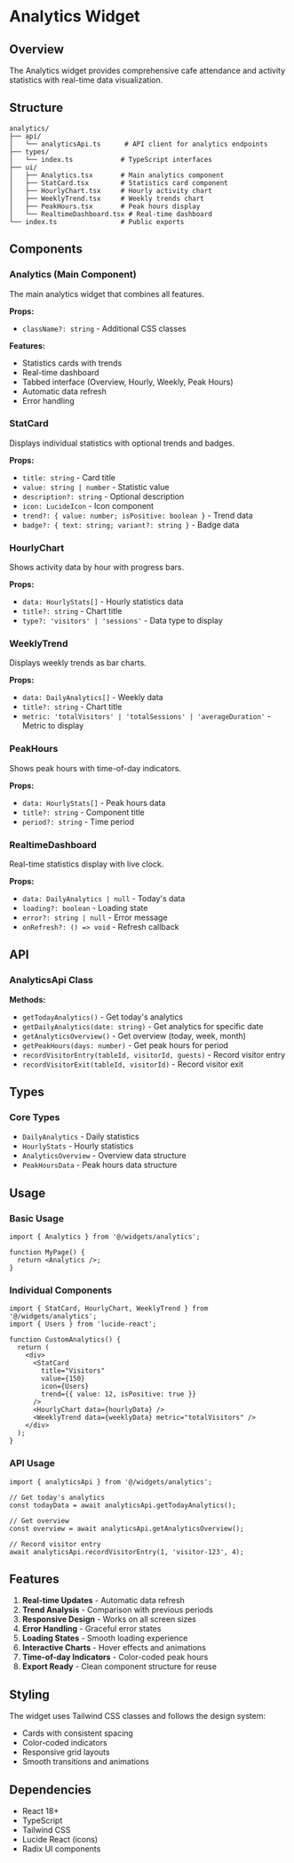 # Analytics Widget

## Overview

The Analytics widget provides comprehensive cafe attendance and activity statistics with real-time data visualization.

## Structure

```
analytics/
├── api/
│   └── analyticsApi.ts      # API client for analytics endpoints
├── types/
│   └── index.ts            # TypeScript interfaces
├── ui/
│   ├── Analytics.tsx       # Main analytics component
│   ├── StatCard.tsx        # Statistics card component
│   ├── HourlyChart.tsx     # Hourly activity chart
│   ├── WeeklyTrend.tsx     # Weekly trends chart
│   ├── PeakHours.tsx       # Peak hours display
│   └── RealtimeDashboard.tsx # Real-time dashboard
└── index.ts                # Public exports
```

## Components

### Analytics (Main Component)
The main analytics widget that combines all features.

**Props:**
- `className?: string` - Additional CSS classes

**Features:**
- Statistics cards with trends
- Real-time dashboard
- Tabbed interface (Overview, Hourly, Weekly, Peak Hours)
- Automatic data refresh
- Error handling

### StatCard
Displays individual statistics with optional trends and badges.

**Props:**
- `title: string` - Card title
- `value: string | number` - Statistic value
- `description?: string` - Optional description
- `icon: LucideIcon` - Icon component
- `trend?: { value: number; isPositive: boolean }` - Trend data
- `badge?: { text: string; variant?: string }` - Badge data

### HourlyChart
Shows activity data by hour with progress bars.

**Props:**
- `data: HourlyStats[]` - Hourly statistics data
- `title?: string` - Chart title
- `type?: 'visitors' | 'sessions'` - Data type to display

### WeeklyTrend
Displays weekly trends as bar charts.

**Props:**
- `data: DailyAnalytics[]` - Weekly data
- `title?: string` - Chart title
- `metric: 'totalVisitors' | 'totalSessions' | 'averageDuration'` - Metric to display

### PeakHours
Shows peak hours with time-of-day indicators.

**Props:**
- `data: HourlyStats[]` - Peak hours data
- `title?: string` - Component title
- `period?: string` - Time period

### RealtimeDashboard
Real-time statistics display with live clock.

**Props:**
- `data: DailyAnalytics | null` - Today's data
- `loading?: boolean` - Loading state
- `error?: string | null` - Error message
- `onRefresh?: () => void` - Refresh callback

## API

### AnalyticsApi Class

**Methods:**
- `getTodayAnalytics()` - Get today's analytics
- `getDailyAnalytics(date: string)` - Get analytics for specific date
- `getAnalyticsOverview()` - Get overview (today, week, month)
- `getPeakHours(days: number)` - Get peak hours for period
- `recordVisitorEntry(tableId, visitorId, guests)` - Record visitor entry
- `recordVisitorExit(tableId, visitorId)` - Record visitor exit

## Types

### Core Types
- `DailyAnalytics` - Daily statistics
- `HourlyStats` - Hourly statistics
- `AnalyticsOverview` - Overview data structure
- `PeakHoursData` - Peak hours data structure

## Usage

### Basic Usage
```tsx
import { Analytics } from '@/widgets/analytics';

function MyPage() {
  return <Analytics />;
}
```

### Individual Components
```tsx
import { StatCard, HourlyChart, WeeklyTrend } from '@/widgets/analytics';
import { Users } from 'lucide-react';

function CustomAnalytics() {
  return (
    <div>
      <StatCard
        title="Visitors"
        value={150}
        icon={Users}
        trend={{ value: 12, isPositive: true }}
      />
      <HourlyChart data={hourlyData} />
      <WeeklyTrend data={weeklyData} metric="totalVisitors" />
    </div>
  );
}
```

### API Usage
```tsx
import { analyticsApi } from '@/widgets/analytics';

// Get today's analytics
const todayData = await analyticsApi.getTodayAnalytics();

// Get overview
const overview = await analyticsApi.getAnalyticsOverview();

// Record visitor entry
await analyticsApi.recordVisitorEntry(1, 'visitor-123', 4);
```

## Features

1. **Real-time Updates** - Automatic data refresh
2. **Trend Analysis** - Comparison with previous periods
3. **Responsive Design** - Works on all screen sizes
4. **Error Handling** - Graceful error states
5. **Loading States** - Smooth loading experience
6. **Interactive Charts** - Hover effects and animations
7. **Time-of-day Indicators** - Color-coded peak hours
8. **Export Ready** - Clean component structure for reuse

## Styling

The widget uses Tailwind CSS classes and follows the design system:
- Cards with consistent spacing
- Color-coded indicators
- Responsive grid layouts
- Smooth transitions and animations

## Dependencies

- React 18+
- TypeScript
- Tailwind CSS
- Lucide React (icons)
- Radix UI components



